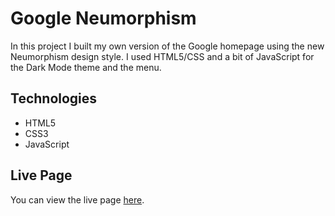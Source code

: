 # Google Neumorphism

In this project I built my own version of the Google homepage using the new Neumorphism design style. I used HTML5/CSS and a bit of JavaScript for the Dark Mode theme and the menu.

## Technologies

- HTML5
- CSS3
- JavaScript

## Live Page

You can view the live page [here](https://robertruse.github.io/google-neumorphism/).
